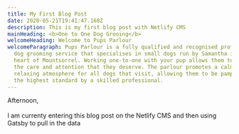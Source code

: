 ```yaml
---
title: My First Blog Post
date: 2020-05-21T19:41:47.168Z
description: This is my first blog post with Netlify CMS
mainHeading: <b>One to One Dog Grooing</b>
welcomeHeading: Welcome to Pups Parlour
welcomeParagraph: Pups Parlour is a fully qualified and recognised professional
  dog grooming service that specialises in small dogs run by Samantha in the
  heart of Mountsorrel. Working one-to-one with your pup allows them to get all
  the care and attention that they deserve. The parlour promotes a calm and
  relaxing atmosphere for all dogs that visit, allowing them to be pampered to
  the highest standard by a skilled professional.
---
```

Afternoon, \
\
I am currenty entering this blog post on the Netlify CMS and then using Gatsby to pull in the data
